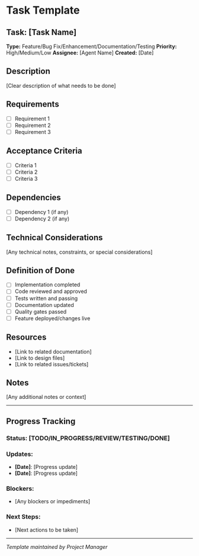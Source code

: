# Task Template

## Task: [Task Name]

**Type:** Feature/Bug Fix/Enhancement/Documentation/Testing
**Priority:** High/Medium/Low
**Assignee:** [Agent Name]
**Created:** [Date]

## Description
[Clear description of what needs to be done]

## Requirements
- [ ] Requirement 1
- [ ] Requirement 2
- [ ] Requirement 3

## Acceptance Criteria
- [ ] Criteria 1
- [ ] Criteria 2
- [ ] Criteria 3

## Dependencies
- [ ] Dependency 1 (if any)
- [ ] Dependency 2 (if any)

## Technical Considerations
[Any technical notes, constraints, or special considerations]

## Definition of Done
- [ ] Implementation completed
- [ ] Code reviewed and approved
- [ ] Tests written and passing
- [ ] Documentation updated
- [ ] Quality gates passed
- [ ] Feature deployed/changes live

## Resources
- [Link to related documentation]
- [Link to design files]
- [Link to related issues/tickets]

## Notes
[Any additional notes or context]

---

## Progress Tracking

### Status: [TODO/IN_PROGRESS/REVIEW/TESTING/DONE]

### Updates:
- **[Date]**: [Progress update]
- **[Date]**: [Progress update]

### Blockers:
- [Any blockers or impediments]

### Next Steps:
- [Next actions to be taken]

---

*Template maintained by Project Manager*
